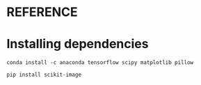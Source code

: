 # REFERENCE

# Installing dependencies

```
conda install -c anaconda tensorflow scipy matplotlib pillow
```

```
pip install scikit-image
```